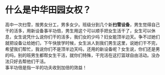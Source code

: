 # 什么是中华田园女权？

高中一次扫雪，按男女分工，男多女少。班级分到几个新**扫雪设备**，男生觉得自己干的活多，用新设备事半功倍，男生用这个可以顺手把女生活干了，女生可以休息，女生说凭什么说你们干的活多，我们女的少吗？妇女能顶半边天。争不过她们就把设备让给她们，下午快放学时候，女生派人到我们男生这里，说她们干不完，希望我们帮忙，我说你们不是顶半边天吗，还用的新设备呢？女生说，你们还是男的吗，别的班男生都帮女生干活，就你们特殊，干完活在这打篮球自由活动。没办法只好去帮他们干活。  
事半功倍是指一半的功夫收到加倍的效益！
